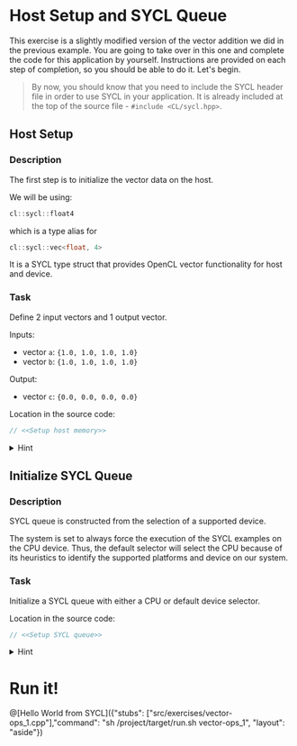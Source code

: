# Host Setup and SYCL Queue

This exercise is a slightly modified version of the vector addition we did in the previous example. You are going to take over in this one and complete the code for this application by yourself. Instructions are provided on each step of completion, so you should be able to do it. Let's begin. 

> By now, you should know that you need to include the SYCL header file in order to use SYCL in your application. It is already included at the top of the source file - `#include <CL/sycl.hpp>`.

## Host Setup

### Description

The first step is to initialize the vector data on the host.

We will be using:

```cpp
cl::sycl::float4
```

which is a type alias for

```cpp
cl::sycl::vec<float, 4>
```

It is a SYCL type struct that provides OpenCL vector functionality for host and device.

### Task

Define 2 input vectors and 1 output vector.

Inputs:
 - vector `a`: `{1.0, 1.0, 1.0, 1.0}`
 - vector `b`: `{1.0, 1.0, 1.0, 1.0}`

Output:
- vector `c`: `{0.0, 0.0, 0.0, 0.0}`

Location in the source code:

```cpp
// <<Setup host memory>>
```

<details><summary>Hint</summary>
<p>

```cpp
sycl::float4 buf_a = { 1.0f, 1.0f, 1.0f, 1.0f }; // input 1
```

</p>
</details>

## Initialize SYCL Queue

### Description

SYCL queue is constructed from the selection of a supported device.

The system is set to always force the execution of the SYCL examples on the CPU device. Thus, the default selector will select the CPU because of its heuristics to identify the supported platforms and device on our system.

### Task

Initialize a SYCL queue with either a CPU or default device selector.

Location in the source code:

```cpp
// <<Setup SYCL queue>>
```

<details><summary>Hint</summary>
<p>

```cpp
sycl::queue myQueue(sycl::default_selector{}); 
// explicitly target the CPU: sycl::cpu_selector{}
```

</p>
</details>

# Run it!

@[Hello World from SYCL]({"stubs": ["src/exercises/vector-ops_1.cpp"],"command": "sh /project/target/run.sh vector-ops_1", "layout": "aside"})
